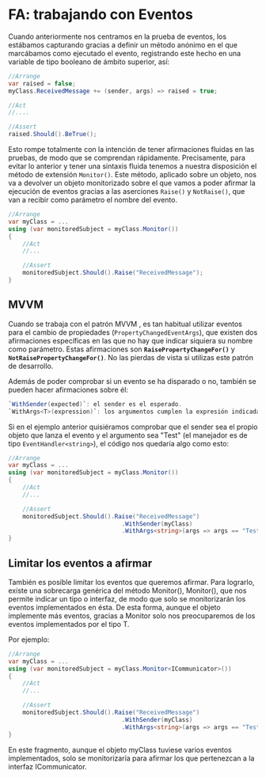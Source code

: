# FA: trabajando con Eventos

Cuando anteriormente nos centramos en la prueba de eventos, los estábamos capturando gracias a definir un método anónimo en el que marcábamos como ejecutado el evento, registrando este hecho en una variable de tipo booleano de ámbito superior, así:

```cs
//Arrange
var raised = false;
myClass.ReceivedMessage += (sender, args) => raised = true;

//Act
//....

//Assert
raised.Should().BeTrue();
```

Esto rompe totalmente con la intención de tener afirmaciones fluidas en las pruebas, de modo que se comprendan rápidamente. Precisamente, para evitar lo anterior y tener una sintaxis fluida tenemos a nuestra disposición el método de extensión `Monitor()`. Este método, aplicado sobre un objeto, nos va a devolver un objeto monitorizado sobre el que vamos a poder afirmar la ejecución de eventos gracias a las aserciones `Raise()` y `NotRaise()`, que van a recibir como parámetro el nombre del evento.

```cs
//Arrange
var myClass = ...
using (var monitoredSubject = myClass.Monitor())
{
    //Act
    //...

    //Assert
    monitoredSubject.Should().Raise("ReceivedMessage");
}
```

## MVVM

Cuando se trabaja con el patrón MVVM , es tan habitual utilizar eventos para el cambio de propiedades (`PropertyChangedEventArgs`), que existen dos afirmaciones específicas en las que no hay que indicar siquiera su nombre como parámetro. Estas afirmaciones son **`RaisePropertyChangeFor()`** y **`NotRaisePropertyChangeFor()`**. No las pierdas de vista si utilizas este patrón de desarrollo.

Además de poder comprobar si un evento se ha disparado o no, también se pueden hacer afirmaciones sobre él:

```cs
`WithSender(expected)`: el sender es el esperado.
`WithArgs<T>(expression)`: los argumentos cumplen la expresión indicada.
```

Si en el ejemplo anterior quisiéramos comprobar que el sender sea el propio objeto que lanza el evento y el argumento sea "Test" (el manejador es de tipo `EventHandler<string>`), el código nos quedaría algo como esto:

```cs
//Arrange
var myClass = ...
using (var monitoredSubject = myClass.Monitor())
{
    //Act
    //...

    //Assert
    monitoredSubject.Should().Raise("ReceivedMessage")
                                .WithSender(myClass)
                                .WithArgs<string>(args => args == "Test");
}
```

## Limitar los eventos a afirmar

También es posible limitar los eventos que queremos afirmar. Para lograrlo, existe una sobrecarga genérica del método Monitor(), Monitor<T>(), que nos permite indicar un tipo o interfaz, de modo que solo se monitorizarán los eventos implementados en ésta. De esta forma, aunque el objeto implemente más eventos, gracias a Monitor<T> solo nos preocuparemos de los eventos implementados por el tipo T.

Por ejemplo:

```cs
//Arrange
var myClass = ...
using (var monitoredSubject = myClass.Monitor<ICommunicator>())
{
    //Act
    //...

    //Assert
    monitoredSubject.Should().Raise("ReceivedMessage")
                                .WithSender(myClass)
                                .WithArgs<string>(args => args == "Test");
}
```

En este fragmento, aunque el objeto myClass tuviese varios eventos implementados, solo se monitorizaría para afirmar los que pertenezcan a la interfaz ICommunicator.


